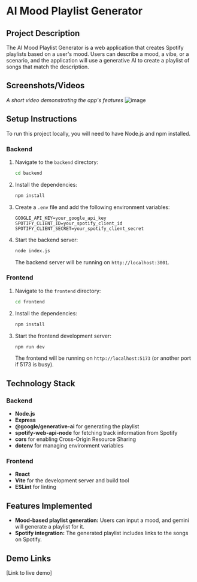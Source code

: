 # AI Mood Playlist Generator

## Project Description

The AI Mood Playlist Generator is a web application that creates Spotify playlists based on a user's mood. Users can describe a mood, a vibe, or a scenario, and the application will use a generative AI to create a playlist of songs that match the description.

## Screenshots/Videos

*A short video demonstrating the app's features*
![image](https://github.com/user-attachments/assets/e570b58f-1f2b-4a15-a751-8e0d91a6410f)

## Setup Instructions

To run this project locally, you will need to have Node.js and npm installed.

### Backend

1.  Navigate to the `backend` directory:
    ```bash
    cd backend
    ```
2.  Install the dependencies:
    ```bash
    npm install
    ```
3.  Create a `.env` file and add the following environment variables:
    ```
    GOOGLE_API_KEY=your_google_api_key
    SPOTIFY_CLIENT_ID=your_spotify_client_id
    SPOTIFY_CLIENT_SECRET=your_spotify_client_secret
    ```
4.  Start the backend server:
    ```bash
    node index.js
    ```
    The backend server will be running on `http://localhost:3001`.

### Frontend

1.  Navigate to the `frontend` directory:
    ```bash
    cd frontend
    ```
2.  Install the dependencies:
    ```bash
    npm install
    ```
3.  Start the frontend development server:
    ```bash
    npm run dev
    ```
    The frontend will be running on `http://localhost:5173` (or another port if 5173 is busy).

## Technology Stack

### Backend

*   **Node.js**
*   **Express**
*   **@google/generative-ai** for generating the playlist
*   **spotify-web-api-node** for fetching track information from Spotify
*   **cors** for enabling Cross-Origin Resource Sharing
*   **dotenv** for managing environment variables

### Frontend

*   **React**
*   **Vite** for the development server and build tool
*   **ESLint** for linting

## Features Implemented

*   **Mood-based playlist generation:** Users can input a mood, and gemini will generate a playlist for it.
*   **Spotify integration:** The generated playlist includes links to the songs on Spotify.

## Demo Links

[Link to live demo]
